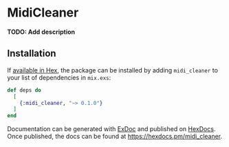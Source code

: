 # MidiCleaner

**TODO: Add description**

## Installation

If [available in Hex](https://hex.pm/docs/publish), the package can be installed
by adding `midi_cleaner` to your list of dependencies in `mix.exs`:

```elixir
def deps do
  [
    {:midi_cleaner, "~> 0.1.0"}
  ]
end
```

Documentation can be generated with [ExDoc](https://github.com/elixir-lang/ex_doc)
and published on [HexDocs](https://hexdocs.pm). Once published, the docs can
be found at <https://hexdocs.pm/midi_cleaner>.


